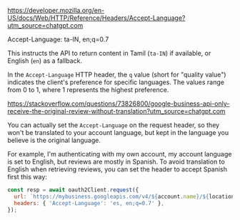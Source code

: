 
https://developer.mozilla.org/en-US/docs/Web/HTTP/Reference/Headers/Accept-Language?utm_source=chatgpt.com


  Accept-Language: ta-IN, en;q=0.7

This instructs the API to return content in Tamil (`ta-IN`) if available, or English (`en`) as a fallback.​

​In the `Accept-Language` HTTP header, the `q` value (short for "quality value") indicates the client's preference for specific languages. The values range from 0 to 1, where 1 represents the highest preference.


https://stackoverflow.com/questions/73826800/google-business-api-only-receive-the-original-review-without-translation?utm_source=chatgpt.com


You can actually set the `Accept-Language` on the request header, so they won't be translated to your account language, but kept in the language you believe is the original language.

For example, I'm authenticating with my own account, my account language is set to English, but reviews are mostly in Spanish. To avoid translation to English when retrieving reviews, you can set the header to accept Spanish first this way:

```javascript
const resp = await oauth2Client.request({
  url: `https://mybusiness.googleapis.com/v4/${account.name}/${location.name}/reviews?pageSize=2`,
  headers: { 'Accept-Language': 'es, en;q=0.7' },
});
```


